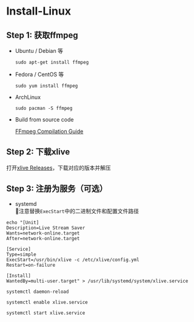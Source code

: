 # Install-Linux

## Step 1: 获取ffmpeg
- Ubuntu / Debian 等

    `sudo apt-get install ffmpeg`

- Fedora / CentOS 等

    `sudo yum install ffmpeg`

- ArchLinux

    `sudo pacman -S ffmpeg`

- Build from source code
    
    [FFmpeg Compilation Guide](https://trac.ffmpeg.org/wiki/CompilationGuide)

## Step 2: 下载xlive

打开[xlive Releases](https://github.com/kira1928/xlive/releases/latest)，下载对应的版本并解压

## Step 3: 注册为服务（可选）
- systemd  
注意替换`ExecStart`中的二进制文件和配置文件路径
```shell
echo "[Unit]
Description=Live Stream Saver
Wants=network-online.target
After=network-online.target

[Service]
Type=simple
ExecStart=/usr/bin/xlive -c /etc/xlive/config.yml
Restart=on-failure

[Install]
WantedBy=multi-user.target" > /usr/lib/systemd/system/xlive.service

systemctl daemon-reload

systemctl enable xlive.service

systemctl start xlive.service
```
